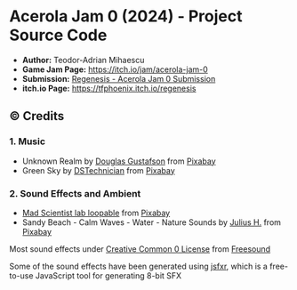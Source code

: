 # Acerola Jam 0 (2024) - Project Source Code

- **Author:** Teodor-Adrian Mihaescu
- **Game Jam Page:** https://itch.io/jam/acerola-jam-0
- **Submission:** [Regenesis - Acerola Jam 0 Submission](https://itch.io/jam/acerola-jam-0/rate/2582702)
- **itch.io Page:** https://tfphoenix.itch.io/regenesis

## © Credits

### 1. Music

- Unknown Realm by <a href="https://pixabay.com/users/psychronic-13092015/?utm_source=link-attribution&utm_medium=referral&utm_campaign=music&utm_content=147409">Douglas Gustafson</a> from <a href="https://pixabay.com/music//?utm_source=link-attribution&utm_medium=referral&utm_campaign=music&utm_content=147409">Pixabay</a>
- Green Sky by <a href="https://pixabay.com/users/dstechnician-26430546/?utm_source=link-attribution&utm_medium=referral&utm_campaign=music&utm_content=125179">DSTechnician</a> from <a href="https://pixabay.com//?utm_source=link-attribution&utm_medium=referral&utm_campaign=music&utm_content=125179">Pixabay</a>

### 2. Sound Effects and Ambient

- [Mad Scientist lab loopable](https://pixabay.com/sound-effects/mad-scientist-lab-loopable-71170/) from <a href="https://pixabay.com/sound-effects/?utm_source=link-attribution&utm_medium=referral&utm_campaign=music&utm_content=71170">Pixabay</a>
- Sandy Beach - Calm Waves - Water - Nature Sounds by <a href="https://pixabay.com/users/juliush-3921568/?utm_source=link-attribution&utm_medium=referral&utm_campaign=music&utm_content=8052">Julius H.</a> from <a href="https://pixabay.com/sound-effects//?utm_source=link-attribution&utm_medium=referral&utm_campaign=music&utm_content=8052">Pixabay</a>

Most sound effects under [Creative Common 0 License](https://creativecommons.org/publicdomain/zero/1.0/) from [Freesound](https://freesound.org/)

Some of the sound effects have been generated using [jsfxr](https://sfxr.me/), which is a free-to-use JavaScript tool for generating 8-bit SFX
